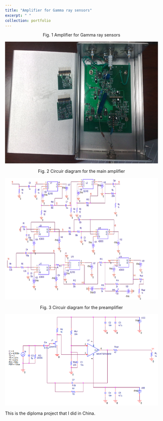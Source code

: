 ```yaml
---
title: "Amplifier for Gamma ray sensors"
excerpt: " "
collection: portfolio
---
```


<p align="center">
  Fig. 1 Amplifier for Gamma ray sensors
</p>

<p align="center">
<img src="/images/amplifier.jpg" width="700" height="400" >
</p>

<p align="center">
  Fig. 2 Circuir diagram for the main amplifier
</p>

<p align="center">
<img src="/images/main_amplifier.png" width="800" height="400" >
</p>


<p align="center">
  Fig. 3 Circuir diagram for the preamplifier
</p>

<p align="center">
<img src="/images/preamplifier.png" width="600" height="300" >
</p>

This is the diploma project that I did in China. 
